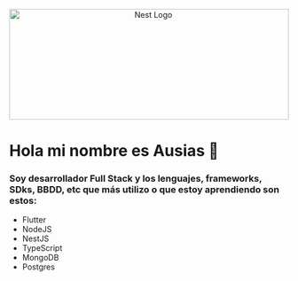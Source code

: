 <p align="center">
  <a href="http://nestjs.com/" target="blank"><img src="[https://images.unsplash.com/uploads/141103282695035fa1380/95cdfeef?ixlib=rb-1.2.1&ixid=MnwxMjA3fDB8MHxwaG90by1wYWdlfHx8fGVufDB8fHx8&auto=format&fit=crop&w=1730&q=80](https://i.gifer.com/1kc1.gif)" width="100%" height="200" alt="Nest Logo" /></a>
</p>

# Hola mi nombre es Ausias 👋

### Soy desarrollador Full Stack y los lenguajes, frameworks, SDks, BBDD, etc que más utilizo o que estoy aprendiendo son estos:

- Flutter
- NodeJS
- NestJS
- TypeScript
- MongoDB
- Postgres
